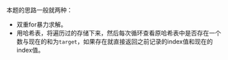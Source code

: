 本题的思路一般就两种：

- 双重for暴力求解。
- 用哈希表，将遍历过的存储下来，然后每次循环查看原哈希表中是否存在一个数与现在的和为`target`，如果存在就直接返回之前记录的index值和现在的index值。
